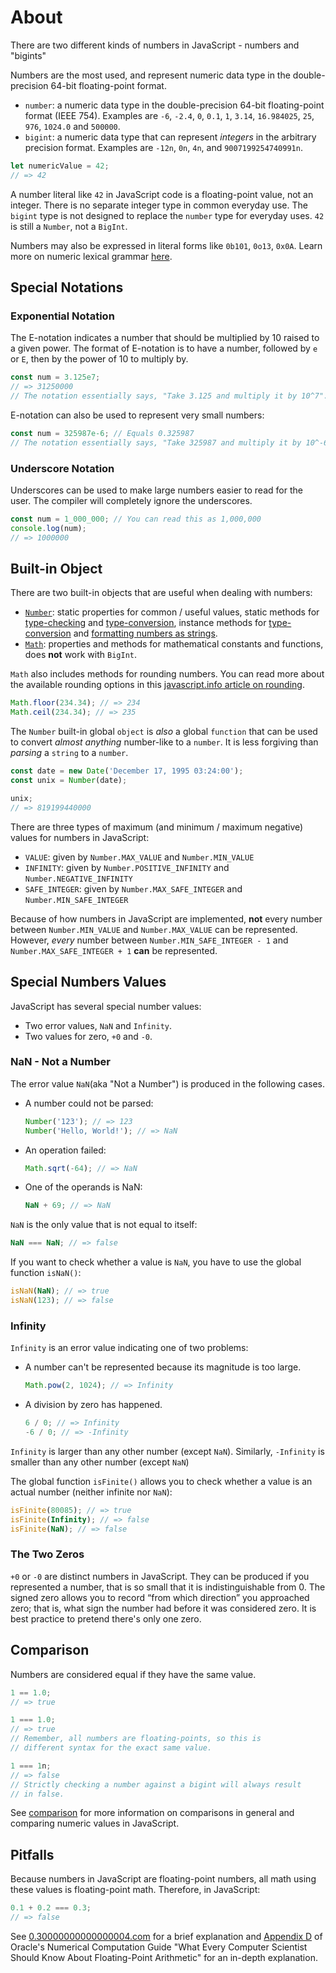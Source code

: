 # About

There are two different kinds of numbers in JavaScript - numbers and "bigints"

Numbers are the most used, and represent numeric data type in the double-precision 64-bit floating-point format.

- `number`: a numeric data type in the double-precision 64-bit floating-point format (IEEE 754).
  Examples are `-6`, `-2.4`, `0`, `0.1`, `1`, `3.14`, `16.984025`, `25`, `976`, `1024.0` and `500000`.
- `bigint`: a numeric data type that can represent _integers_ in the arbitrary precision format.
  Examples are `-12n`, `0n`, `4n`, and `9007199254740991n`.

```javascript
let numericValue = 42;
// => 42
```

A number literal like `42` in JavaScript code is a floating-point value, not an integer.
There is no separate integer type in common everyday use.
The `bigint` type is not designed to replace the `number` type for everyday uses.
`42` is still a `Number`, not a `BigInt`.

Numbers may also be expressed in literal forms like `0b101`, `0o13`, `0x0A`. Learn more on numeric lexical grammar [here][lexical-grammar].

## Special Notations

### Exponential Notation

The E-notation indicates a number that should be multiplied by 10 raised to a given power.
The format of E-notation is to have a number, followed by `e` or `E`, then by the power of 10 to multiply by.

```javascript
const num = 3.125e7;
// => 31250000
// The notation essentially says, "Take 3.125 and multiply it by 10^7".
```

E-notation can also be used to represent very small numbers:

```javascript
const num = 325987e-6; // Equals 0.325987
// The notation essentially says, "Take 325987 and multiply it by 10^-6.
```

### Underscore Notation

Underscores can be used to make large numbers easier to read for the user. The compiler will completely ignore the underscores.

```javascript
const num = 1_000_000; // You can read this as 1,000,000
console.log(num);
// => 1000000
```

## Built-in Object

There are two built-in objects that are useful when dealing with numbers:

- [`Number`][built-in-number]: static properties for common / useful values, static methods for [type-checking][concept-type-checking] and [type-conversion][concept-type-conversion], instance methods for [type-conversion][concept-type-conversion] and [formatting numbers as strings][string-formatting].
- [`Math`][built-in-math]: properties and methods for mathematical constants and functions, does **not** work with `BigInt`.

`Math` also includes methods for rounding numbers.
You can read more about the available rounding options in this [javascript.info article on rounding][ref-math-object-rounding].

```javascript
Math.floor(234.34); // => 234
Math.ceil(234.34); // => 235
```

The `Number` built-in global `object` is _also_ a global `function` that can be used to convert _almost anything_ number-like to a `number`.
It is less forgiving than _parsing_ a `string` to a `number`.

```javascript
const date = new Date('December 17, 1995 03:24:00');
const unix = Number(date);

unix;
// => 819199440000
```

There are three types of maximum (and minimum / maximum negative) values for numbers in JavaScript:

- `VALUE`: given by `Number.MAX_VALUE` and `Number.MIN_VALUE`
- `INFINITY`: given by `Number.POSITIVE_INFINITY` and `Number.NEGATIVE_INFINITY`
- `SAFE_INTEGER`: given by `Number.MAX_SAFE_INTEGER` and `Number.MIN_SAFE_INTEGER`

Because of how numbers in JavaScript are implemented, **not** every number between `Number.MIN_VALUE` and `Number.MAX_VALUE` can be represented.
However, _every_ number between `Number.MIN_SAFE_INTEGER - 1` and `Number.MAX_SAFE_INTEGER + 1` **can** be represented.

## Special Numbers Values

JavaScript has several special number values:

- Two error values, `NaN` and `Infinity`.
- Two values for zero, `+0` and `-0`.

### NaN - Not a Number

The error value `NaN`(aka "Not a Number") is produced in the following cases.

- A number could not be parsed:
  ```javascript
  Number('123'); // => 123
  Number('Hello, World!'); // => NaN
  ```
- An operation failed:
  ```javascript
  Math.sqrt(-64); // => NaN
  ```
- One of the operands is NaN:
  ```javascript
  NaN + 69; // => NaN
  ```

`NaN` is the only value that is not equal to itself:

```javascript
NaN === NaN; // => false
```

If you want to check whether a value is `NaN`, you have to use the global function `isNaN()`:

```javascript
isNaN(NaN); // => true
isNaN(123); // => false
```

### Infinity

`Infinity` is an error value indicating one of two problems:

- A number can't be represented because its magnitude is too large.
  ```javascript
  Math.pow(2, 1024); // => Infinity
  ```
- A division by zero has happened.
  ```javascript
  6 / 0; // => Infinity
  -6 / 0; // => -Infinity
  ```

`Infinity` is larger than any other number (except `NaN`).
Similarly, `-Infinity` is smaller than any other number (except `NaN`)

The global function `isFinite()` allows you to check whether a value is an actual number (neither infinite nor `NaN`):

```javascript
isFinite(80085); // => true
isFinite(Infinity); // => false
isFinite(NaN); // => false
```

### The Two Zeros

`+0` or `-0` are distinct numbers in JavaScript. They can be produced if you represented a number, that is so small that it is indistinguishable from 0.
The signed zero allows you to record “from which direction” you approached zero; that is, what sign the number had before it was considered zero.
It is best practice to pretend there's only one zero.

## Comparison

Numbers are considered equal if they have the same value.

```javascript
1 == 1.0;
// => true

1 === 1.0;
// => true
// Remember, all numbers are floating-points, so this is
// different syntax for the exact same value.

1 === 1n;
// => false
// Strictly checking a number against a bigint will always result
// in false.
```

See [comparison][concept-comparison] for more information on comparisons in general and comparing numeric values in JavaScript.

## Pitfalls

Because numbers in JavaScript are floating-point numbers, all math using these values is floating-point math.
Therefore, in JavaScript:

```javascript
0.1 + 0.2 === 0.3;
// => false
```

See [0.30000000000000004.com](https://0.30000000000000004.com/) for a brief explanation and [Appendix D](https://docs.oracle.com/cd/E19957-01/806-3568/ncg_goldberg.html) of Oracle's Numerical Computation Guide "What Every Computer Scientist Should Know About Floating-Point Arithmetic" for an in-depth explanation.

[built-in-number]: https://developer.mozilla.org/en-US/docs/Web/JavaScript/Reference/Global_Objects/Number
[built-in-math]: https://developer.mozilla.org/en-US/docs/Web/JavaScript/Reference/Global_Objects/Math
[comparison]: https://developer.mozilla.org/en-US/docs/Web/JavaScript/Equality_comparisons_and_sameness
[lexical-grammar]: https://developer.mozilla.org/en-US/docs/Web/JavaScript/Reference/Lexical_grammar#numeric_literals
[string-formatting]: /tracks/javascript/concepts/string-formatting
[ref-math-object-rounding]: https://javascript.info/number#rounding
[concept-comparison]: /tracks/javascript/concepts/comparison
[concept-type-checking]: /tracks/javascript/concepts/type-checking
[concept-type-conversion]: /tracks/javascript/concepts/type-conversion
